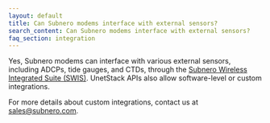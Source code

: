 ```yaml
---
layout: default
title: Can Subnero modems interface with external sensors?
search_content: Can Subnero modems interface with external sensors?
faq_section: integration
---
```


Yes, Subnero modems can interface with various external sensors, including ADCPs, tide gauges, and CTDs, through the [Subnero Wireless Integrated Suite (SWIS)](https://subnero.com/solutions/swis). UnetStack APIs also allow software-level or custom integrations.

For more details about custom integrations, contact us at sales@subnero.com.
